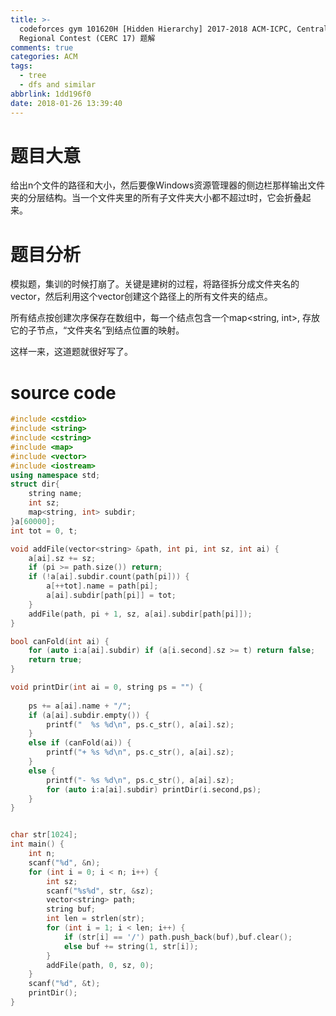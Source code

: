 ```yaml
---
title: >-
  codeforces gym 101620H [Hidden Hierarchy] 2017-2018 ACM-ICPC, Central Europe
  Regional Contest (CERC 17) 题解
comments: true
categories: ACM
tags:
  - tree
  - dfs and similar
abbrlink: 1dd196f0
date: 2018-01-26 13:39:40
---
```

# 题目大意
给出n个文件的路径和大小，然后要像Windows资源管理器的侧边栏那样输出文件夹的分层结构。当一个文件夹里的所有子文件夹大小都不超过t时，它会折叠起来。


<!-- more -->


# 题目分析
模拟题，集训的时候打崩了。关键是建树的过程，将路径拆分成文件夹名的vector，然后利用这个vector创建这个路径上的所有文件夹的结点。

所有结点按创建次序保存在数组中，每一个结点包含一个map<string, int>, 存放它的子节点，“文件夹名”到结点位置的映射。

这样一来，这道题就很好写了。

# source code
```c++
#include <cstdio>
#include <string>
#include <cstring>
#include <map>
#include <vector>
#include <iostream>
using namespace std;
struct dir{
    string name;
    int sz;
    map<string, int> subdir;
}a[60000];
int tot = 0, t;

void addFile(vector<string> &path, int pi, int sz, int ai) {
    a[ai].sz += sz;
    if (pi >= path.size()) return;
    if (!a[ai].subdir.count(path[pi])) {
        a[++tot].name = path[pi];
        a[ai].subdir[path[pi]] = tot;
    }
    addFile(path, pi + 1, sz, a[ai].subdir[path[pi]]);
}

bool canFold(int ai) {
    for (auto i:a[ai].subdir) if (a[i.second].sz >= t) return false;
    return true;
}

void printDir(int ai = 0, string ps = "") {
    
    ps += a[ai].name + "/";
    if (a[ai].subdir.empty()) {
        printf("  %s %d\n", ps.c_str(), a[ai].sz);
    }
    else if (canFold(ai)) {
        printf("+ %s %d\n", ps.c_str(), a[ai].sz);
    }
    else {
        printf("- %s %d\n", ps.c_str(), a[ai].sz);
        for (auto i:a[ai].subdir) printDir(i.second,ps);
    }
}


char str[1024];
int main() {
    int n;
    scanf("%d", &n);
    for (int i = 0; i < n; i++) {
        int sz;
        scanf("%s%d", str, &sz);
        vector<string> path;
        string buf;
        int len = strlen(str);
        for (int i = 1; i < len; i++) {
            if (str[i] == '/') path.push_back(buf),buf.clear();
            else buf += string(1, str[i]);
        }
        addFile(path, 0, sz, 0);
    }
    scanf("%d", &t);
    printDir();
}

```